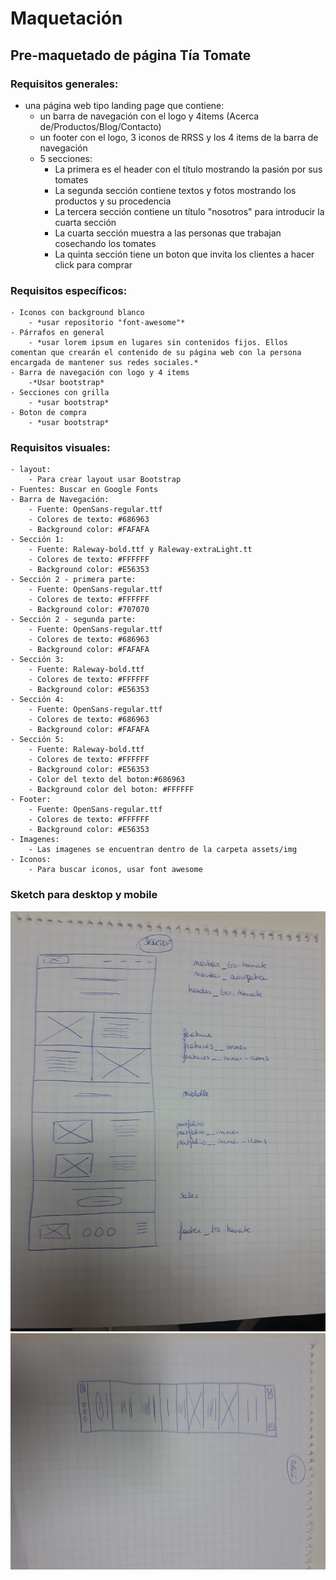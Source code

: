# Maquetación

## Pre-maquetado de página Tía Tomate

### Requisitos generales:
- una página web tipo landing page que contiene:
	- un barra de navegación con el logo y 4items (Acerca de/Productos/Blog/Contacto) 
	- un footer con el logo, 3 iconos de RRSS y los 4 items de la barra de navegación
	- 5 secciones:
		- La primera es el header con el título mostrando la pasión  por sus tomates
		- La segunda sección contiene textos y fotos mostrando los productos y su procedencia
		- La tercera sección contiene un título "nosotros" para introducir la cuarta sección
		- La cuarta sección muestra a las personas que trabajan cosechando los tomates
		- La quinta sección tiene un boton que invita los clientes a hacer click para comprar
		
### Requisitos específicos:
	- Iconos con background blanco
		- *usar repositorio "font-awesome"*
	- Párrafos en general
		- *usar lorem ipsum en lugares sin contenidos fijos. Ellos comentan que crearán el contenido de su página web con la persona encargada de mantener sus redes sociales.*
	- Barra de navegación con logo y 4 items
		-*Usar bootstrap*
	- Secciones con grilla 
		- *usar bootstrap*
	- Boton de compra
		- *usar bootstrap*

### Requisitos visuales:
	- layout:
		- Para crear layout usar Bootstrap
	- Fuentes: Buscar en Google Fonts
	- Barra de Navegación:
		- Fuente: OpenSans-regular.ttf
		- Colores de texto: #686963
		- Background color: #FAFAFA
	- Sección 1:
		- Fuente: Raleway-bold.ttf y Raleway-extraLight.tt
		- Colores de texto: #FFFFFF
		- Background color: #E56353
	- Sección 2 - primera parte:
		- Fuente: OpenSans-regular.ttf 
		- Colores de texto: #FFFFFF
		- Background color: #707070 
	- Sección 2 - segunda parte:
		- Fuente: OpenSans-regular.ttf
		- Colores de texto: #686963
		- Background color: #FAFAFA
	- Sección 3:
		- Fuente: Raleway-bold.ttf
		- Colores de texto: #FFFFFF
		- Background color: #E56353
	- Sección 4:
		- Fuente: OpenSans-regular.ttf
		- Colores de texto: #686963
		- Background color: #FAFAFA
	- Sección 5:
		- Fuente: Raleway-bold.ttf
		- Colores de texto: #FFFFFF
		- Background color: #E56353
		- Color del texto del boton:#686963
		- Background color del boton: #FFFFFF
	- Footer:
		- Fuente: OpenSans-regular.ttf
		- Colores de texto: #FFFFFF
		- Background color: #E56353
	- Imagenes:
		- Las imagenes se encuentran dentro de la carpeta assets/img
	- Iconos: 
		- Para buscar iconos, usar font awesome

### Sketch para desktop y mobile
![](Assets/img/20180626_211406.jpg)
![](Assets/img/20180626_211417.jpg)

